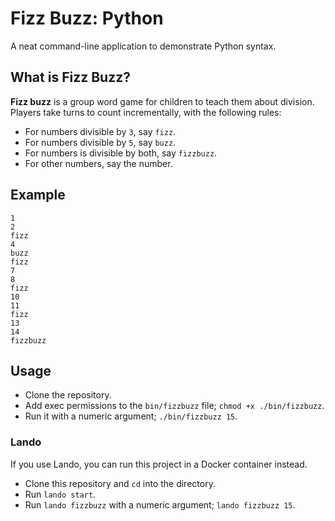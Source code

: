 # Fizz Buzz: Python

A neat command-line application to demonstrate Python syntax.

## What is Fizz Buzz?

**Fizz buzz** is a group word game for children to teach them about division.
Players take turns to count incrementally, with the following rules:

  * For numbers divisible by `3`, say `fizz`.
  * For numbers divisible by `5`, say `buzz`.
  * For numbers is divisible by both, say `fizzbuzz`.
  * For other numbers, say the number.

## Example

```
1
2
fizz
4
buzz
fizz
7
8
fizz
10
11
fizz
13
14
fizzbuzz
```

## Usage

* Clone the repository.
* Add exec permissions to the `bin/fizzbuzz` file;
  `chmod +x ./bin/fizzbuzz`.
* Run it with a numeric argument; `./bin/fizzbuzz 15`.

### Lando

If you use Lando, you can run this project in a Docker container instead.

  * Clone this repository and `cd` into the directory.
  * Run `lando start`.
  * Run `lando fizzbuzz` with a numeric argument; `lando fizzbuzz 15`.

